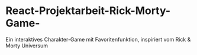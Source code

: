 # React-Projektarbeit-Rick-Morty-Game-
Ein interaktives Charakter-Game mit Favoritenfunktion, inspiriert vom Rick &amp; Morty Universum
